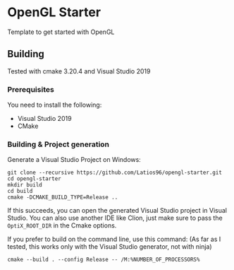 # OpenGL Starter

Template to get started with OpenGL 

## Building

Tested with cmake 3.20.4 and Visual Studio 2019

### Prerequisites
You need to install the following:
- Visual Studio 2019
- CMake

### Building & Project generation
Generate a Visual Studio Project on Windows:

```
git clone --recursive https://github.com/Latios96/opengl-starter.git
cd opengl-starter
mkdir build
cd build
cmake -DCMAKE_BUILD_TYPE=Release ..
```
If this succeeds, you can open the generated Visual Studio project in Visual Studio. You can also use another IDE like Clion, just make sure to pass the `OptiX_ROOT_DIR` in the Cmake options.

If you prefer to build on the command line, use this command: (As far as I tested, this works only with the Visual Studio generator, not with ninja)
```
cmake --build . --config Release -- /M:%NUMBER_OF_PROCESSORS%
```
